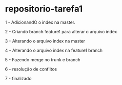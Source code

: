 # repositorio-tarefa1
1 - AdicionandO o index na master. 

2 - Criando branch feature1 para alterar o arquivo index

3 - Alterando o arquivo index na master

4 - Alterando o arquivo index na feature1 branch

5 - Fazendo merge no trunk e branch

6 -  resolução de conflitos

7 -  finalizado
